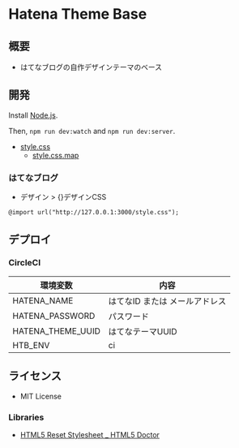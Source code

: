 # Hatena Theme Base


## 概要

- はてなブログの自作デザインテーマのベース


## 開発
Install [Node.js](https://nodejs.org/ja/).

Then, ```npm run dev:watch``` and ```npm run dev:server```.

- [style.css](http://127.0.0.1:3000/style.css)
  - [style.css.map](http://127.0.0.1:3000/style.css.map)

### はてなブログ
- デザイン > {}デザインCSS

```
@import url("http://127.0.0.1:3000/style.css");
```


## デプロイ

### CircleCI
| 環境変数          | 内容                           |
| ----------------- | ------------------------------ |
| HATENA_NAME       | はてなID または メールアドレス |
| HATENA_PASSWORD   | パスワード                     |
| HATENA_THEME_UUID | はてなテーマUUID               |
| HTB_ENV           | ci                             |


## ライセンス

- MIT License

### Libraries
- [HTML5 Reset Stylesheet _ HTML5 Doctor](http://html5doctor.com/html-5-reset-stylesheet/)

